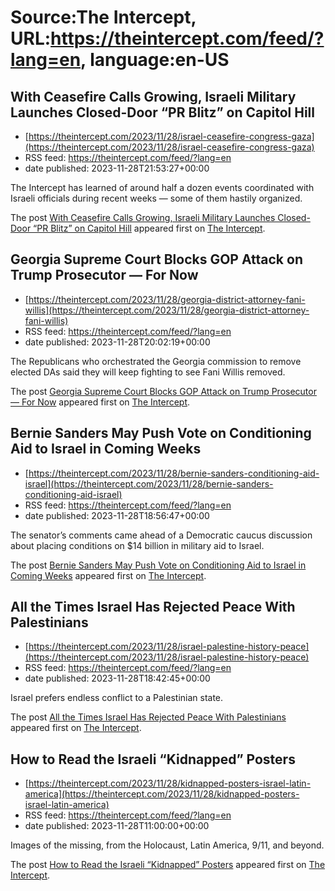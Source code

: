 # Source:The Intercept, URL:https://theintercept.com/feed/?lang=en, language:en-US

## With Ceasefire Calls Growing, Israeli Military Launches Closed-Door “PR Blitz” on Capitol Hill
 - [https://theintercept.com/2023/11/28/israel-ceasefire-congress-gaza](https://theintercept.com/2023/11/28/israel-ceasefire-congress-gaza)
 - RSS feed: https://theintercept.com/feed/?lang=en
 - date published: 2023-11-28T21:53:27+00:00

<p>The Intercept has learned of around half a dozen events coordinated with Israeli officials during recent weeks — some of them hastily organized.</p>
<p>The post <a href="https://theintercept.com/2023/11/28/israel-ceasefire-congress-gaza/" rel="nofollow">With Ceasefire Calls Growing, Israeli Military Launches Closed-Door “PR Blitz” on Capitol Hill</a> appeared first on <a href="https://theintercept.com" rel="nofollow">The Intercept</a>.</p>

## Georgia Supreme Court Blocks GOP Attack on Trump Prosecutor — For Now
 - [https://theintercept.com/2023/11/28/georgia-district-attorney-fani-willis](https://theintercept.com/2023/11/28/georgia-district-attorney-fani-willis)
 - RSS feed: https://theintercept.com/feed/?lang=en
 - date published: 2023-11-28T20:02:19+00:00

<p>The Republicans who orchestrated the Georgia commission to remove elected DAs said they will keep fighting to see Fani Willis removed.</p>
<p>The post <a href="https://theintercept.com/2023/11/28/georgia-district-attorney-fani-willis/" rel="nofollow">Georgia Supreme Court Blocks GOP Attack on Trump Prosecutor — For Now</a> appeared first on <a href="https://theintercept.com" rel="nofollow">The Intercept</a>.</p>

## Bernie Sanders May Push Vote on Conditioning Aid to Israel in Coming Weeks
 - [https://theintercept.com/2023/11/28/bernie-sanders-conditioning-aid-israel](https://theintercept.com/2023/11/28/bernie-sanders-conditioning-aid-israel)
 - RSS feed: https://theintercept.com/feed/?lang=en
 - date published: 2023-11-28T18:56:47+00:00

<p>The senator’s comments came ahead of a Democratic caucus discussion about placing conditions on $14 billion in military aid to Israel. </p>
<p>The post <a href="https://theintercept.com/2023/11/28/bernie-sanders-conditioning-aid-israel/" rel="nofollow">Bernie Sanders May Push Vote on Conditioning Aid to Israel in Coming Weeks</a> appeared first on <a href="https://theintercept.com" rel="nofollow">The Intercept</a>.</p>

## All the Times Israel Has Rejected Peace With Palestinians
 - [https://theintercept.com/2023/11/28/israel-palestine-history-peace](https://theintercept.com/2023/11/28/israel-palestine-history-peace)
 - RSS feed: https://theintercept.com/feed/?lang=en
 - date published: 2023-11-28T18:42:45+00:00

<p>Israel prefers endless conflict to a Palestinian state.</p>
<p>The post <a href="https://theintercept.com/2023/11/28/israel-palestine-history-peace/" rel="nofollow">All the Times Israel Has Rejected Peace With Palestinians</a> appeared first on <a href="https://theintercept.com" rel="nofollow">The Intercept</a>.</p>

## How to Read the Israeli “Kidnapped” Posters
 - [https://theintercept.com/2023/11/28/kidnapped-posters-israel-latin-america](https://theintercept.com/2023/11/28/kidnapped-posters-israel-latin-america)
 - RSS feed: https://theintercept.com/feed/?lang=en
 - date published: 2023-11-28T11:00:00+00:00

<p>Images of the missing, from the Holocaust, Latin America, 9/11, and beyond.</p>
<p>The post <a href="https://theintercept.com/2023/11/28/kidnapped-posters-israel-latin-america/" rel="nofollow">How to Read the Israeli “Kidnapped” Posters</a> appeared first on <a href="https://theintercept.com" rel="nofollow">The Intercept</a>.</p>


